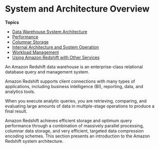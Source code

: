 # System and Architecture Overview<a name="c_redshift_system_overview"></a>

**Topics**
+ [Data Warehouse System Architecture](c_high_level_system_architecture.md)
+ [Performance](c_challenges_achieving_high_performance_queries.md)
+ [Columnar Storage](c_columnar_storage_disk_mem_mgmnt.md)
+ [Internal Architecture and System Operation](c_internal_arch_system_operation.md)
+ [Workload Management](c_workload_mngmt_classification.md)
+ [Using Amazon Redshift with Other Services](using-redshift-with-other-services.md)

An Amazon Redshift data warehouse is an enterprise\-class relational database query and management system\.

Amazon Redshift supports client connections with many types of applications, including business intelligence \(BI\), reporting, data, and analytics tools\.

When you execute analytic queries, you are retrieving, comparing, and evaluating large amounts of data in multiple\-stage operations to produce a final result\.

Amazon Redshift achieves efficient storage and optimum query performance through a combination of massively parallel processing, columnar data storage, and very efficient, targeted data compression encoding schemes\. This section presents an introduction to the Amazon Redshift system architecture\.